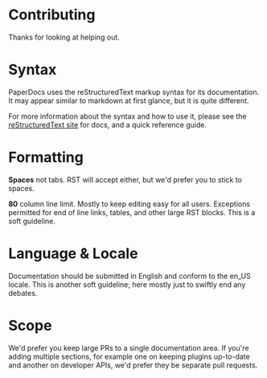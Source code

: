 Contributing
============

Thanks for looking at helping out.

Syntax
======

PaperDocs uses the reStructuredText markup syntax for its documentation.
It may appear similar to markdown at first glance, but it is quite different.

For more information about the syntax and how to use it, please see the
[reStructuredText site](http://docutils.sourceforge.net/rst.html) for docs, and
a quick reference guide.

Formatting
==========

**Spaces** not tabs. RST will accept either, but we'd prefer you to stick
to spaces.

**80** column line limit. Mostly to keep editing easy for all users. Exceptions
permitted for end of line links, tables, and other large RST blocks. This is a
soft guideline.

Language & Locale
=================

Documentation should be submitted in English and conform to the en_US locale.
This is another soft guideline; here mostly just to swiftly end any debates.

Scope
=====

We'd prefer you keep large PRs to a single documentation area. If you're adding
multiple sections, for example one on keeping plugins up-to-date and another on
developer APIs, we'd prefer they be separate pull requests.

